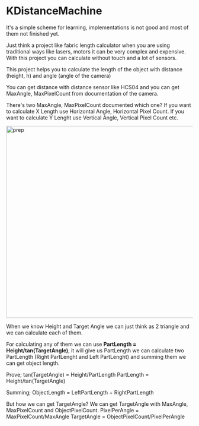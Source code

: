 # KDistanceMachine

It's a simple scheme for learning, implementations is not good and most of them not finished yet.

Just think a project like fabric length calculator when you are using traditional ways like lasers, motors it can be very complex and expensive.
With this project you can calculate without touch and a lot of sensors.

This project helps you to calculate the length of the object with distance (height, h) and angle (angle of the camera)

You can get distance with distance sensor like HCS04 and you can get MaxAngle, MaxPixelCount from documentation of the camera.

There's two MaxAngle, MaxPixelCount documented which one? If you want to calculate X Length use Horizontal Angle, Horizontal Pixel Count. If you want to calculate Y Lenght use Vertical Angle, Vertical Pixel Count etc.

<img width="517" alt="prep" src="https://github.com/user-attachments/assets/3aa5c9f8-701f-4230-aa77-0274038151ba">

When we know Height and Target Angle we can just think as 2 triangle and we can calculate each of them.

For calculating any of them we can use **PartLength = Height/tan(TargetAngle)**, it will give us PartLength we can calculate two PartLength (Right PartLenght and Left PartLenght) and summing them we can get object length.

Prove;
tan(TargetAngle) = Height/PartLength
PartLength = Height/tan(TargetAngle)

Summing;
ObjectLength = LeftPartLength + RightPartLength

But how we can get TargetAngle?
We can get TargetAngle with MaxAngle, MaxPixelCount and ObjectPixelCount.
PixelPerAngle = MaxPixelCount/MaxAngle
TargetAngle = ObjectPixelCount/PixelPerAngle









